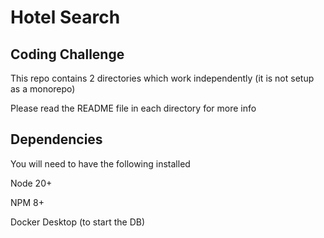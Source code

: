 # Hotel Search
## Coding Challenge

This repo contains 2 directories which work independently (it is not setup as a monorepo) 

Please read the README file in each directory for more info

## Dependencies 
You will need to have the following installed 

Node 20+

NPM 8+

Docker Desktop (to start the DB)

